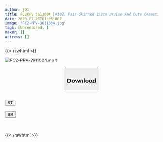 ```yaml
---
author: j91
title: FC2PPV 3611004 [#102] Fair-Skinned 152cm Bruise And Cute Cosmetic Clerk. I Was Really Fascinated By The Facial Expressions That Tickle The Man’s Heart! She’s An Angel Who Accepts All Her Desires, And Her Happiness Level Is Too High When She Handles Sex ♡ Mutual Feelings Planned ♡
date: 2023-07-25T01:05:00Z
image: "FC2-PPV-3611004.jpg"
tags: [Uncensored, ]
maker: []
actress: []
---
```



{{< rawhtml >}}

<div class="video" data-videoid="m6GYJjGpgXcbmXo">
    <a href="javascript:;">
        <img src="https://my.j91.asia/posts/FC2-PPV-3611004/FC2-PPV-3611004.jpg" width="WIDTH" height="HEIGHT" alt="FC2-PPV-3611004.mp4" loading="lazy">
    </a>
</div>

<script type="text/javascript" src="https://j91.asia/asset/on-demand-st.js"></script>

<br>
  <link rel="stylesheet" href="https://j91.asia/asset/bs5.css">
  
  <center>
  <button class="btn btn-primary" type="button" data-bs-toggle="collapse" data-bs-target=".multi-collapse" aria-expanded="false" aria-controls="multiCollapseExample1 multiCollapseExample2"><h2>Download</h2></button></center>
</p>
<div class="row">
  <div class="col">
    <div class="collapse multi-collapse" id="multiCollapseExample1">
      <div class="card card-body">
	      	      <br>
<div class="buttons">  
<a href="https://streamtape.to/v/m6GYJjGpgXcbmXo"><button class="btn-hover color-3"><i class="fa fa-download"></i> ST</button></a></div>
    </div>
  </div>
</div>
  <div class="col">
    <div class="collapse multi-collapse" id="multiCollapseExample2">
      <div class="card card-body">
	      <br>
<div class="buttons">
    <a href="https://streamruby.com/fqvmcnajmr3o.html"><button class="btn-hover color-9"><i class="fa fa-download"></i> SR</button></a></div>
<br><br>
      </div>
    </div>
  </div>
</div>

{{< /rawhtml >}}